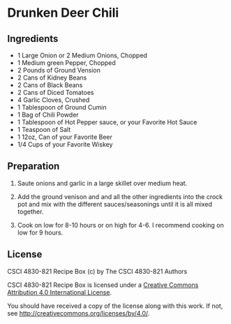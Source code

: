# Drunken Deer Chili


## Ingredients

* 1 Large Onion or 2 Medium Onions, Chopped
* 1 Medium green Pepper, Chopped
* 2 Pounds of Ground Vension 
* 2 Cans of Kidney Beans
* 2 Cans of Black Beans
* 2 Cans of Diced Tomatoes
* 4 Garlic Cloves, Crushed
* 1 Tablespoon of Ground Cumin
* 1 Bag of Chili Powder
* 1 Tablespoon of Hot Pepper sauce, or your Favorite Hot Sauce
* 1 Teaspoon of Salt
* 1 12oz, Can of your Favorite Beer
* 1/4 Cups of your Favorite Wiskey

## Preparation


1.  Saute onions and garlic in a large skillet over medium heat.

2. Add the ground venison and and all the other ingredients into the crock 
pot and mix with the different sauces/seasonings until it is all mixed 
together.

3. Cook on low for 8-10 hours or on high for 4-6. I recommend cooking on low 
for 9 hours.

## License


CSCI 4830-821 Recipe Box (c) by The CSCI 4830-821 Authors

CSCI 4830-821 Recipe Box is licensed under a [Creative Commons Attribution 4.0
International License](http://creativecommons.org/licenses/by/4.0/).

You should have received a copy of the license along with this work. If not, 
see <http://creativecommons.org/licenses/by/4.0/>.
